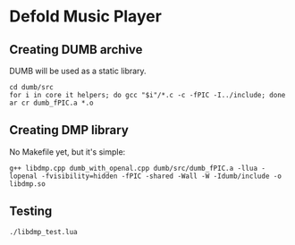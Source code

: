 # Defold Music Player

## Creating DUMB archive

DUMB will be used as a static library.

```
cd dumb/src
for i in core it helpers; do gcc "$i"/*.c -c -fPIC -I../include; done
ar cr dumb_fPIC.a *.o
```

## Creating DMP library

No Makefile yet, but it's simple:

```
g++ libdmp.cpp dumb_with_openal.cpp dumb/src/dumb_fPIC.a -llua -lopenal -fvisibility=hidden -fPIC -shared -Wall -W -Idumb/include -o libdmp.so
```



## Testing

```
./libdmp_test.lua
```
